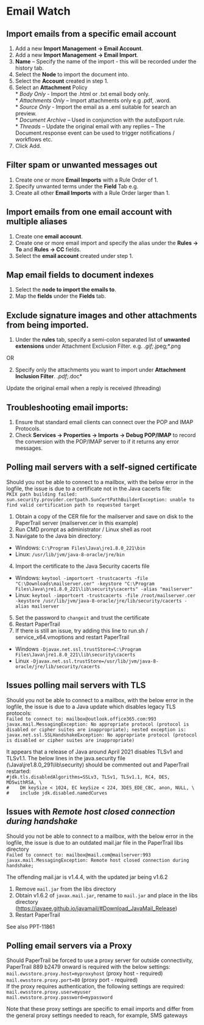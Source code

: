 # Email Watch

## Import emails from a specific email account
1.  Add a new **Import Management -> Email Account**.  
1.  Add a new **Import Management -> Email Import**.  
1.  **Name** – Specify the name of the import - this will be recorded under the history tab.  
1.  Select the **Node** to import the document into.  
1.  Select the **Account** created in step 1.  
1.  Select an **Attachment** Policy  
		*  _Body Only_ - Import the .html or .txt email body only.  
		*  _Attachments Only_ – Import attachments only e.g .pdf, .word.  
		*  _Source Only_ - Import the email as a .eml suitable for search an preview.  
		*  _Document Archive_ – Used in conjunction with the autoExport rule.  
		*  _Threads_ – Update the original email with any replies – The Document.response event can be used to trigger notifications / workflows etc.
1.  Click Add.


## Filter spam or unwanted messages out
1.  Create one or more **Email Imports** with a Rule Order of 1.  
2.  Specify unwanted terms under the **Field** Tab e.g.  
3.  Create all other **Email Imports** with a Rule Order larger than 1.  

## Import emails from one email account with multiple aliases

1.  Create one **email account**.  
2.  Create one or more email import and specify the alias under the **Rules -> To** and **Rules -> CC** fields.  
3.  Select the **email account** created under step 1.  

## Map email fields to document indexes

1.  Select the **node to import the emails to**.
2.  Map the **fields** under the **Fields** tab.

## Exclude signature images and other attachments from being imported.

1.  Under the **rules** tab, specify a semi-colon separated list of **unwanted extensions** under Attachment Exclusion Filter.
e.g. *.gif;*.jpeg;*.png


OR


2.  Specify only the attachments you want to import under **Attachment Inclusion Filter**.
*.pdf;*.doc*

Update the original email when a reply is received (threading)

## Troubleshooting email imports:

1.  Ensure that standard email clients can connect over the POP and IMAP Protocols.
2.  Check **Services -> Properties -> Imports -> Debug POP/IMAP** to record the conversion with the POP/IMAP server to if it returns any error messages.

## Polling mail servers with a self-signed certificate
Should you not be able to connect to a mailbox, with the below error in the logfile, the issue is due to a certificate not in the Java cacerts file:<br>
`PKIX path building failed: sun.security.provider.certpath.SunCertPathBuilderException: unable to find valid certification path to requested target`

1. Obtain a copy of the CER file for the mailserver and save on disk to the PaperTrail server (mailserver.cer in this example)
2. Run CMD prompt as administrator / Linux shell as root
3. Navigate to the Java bin directory:<br>
 - Windows: `C:\Program Files\Java\jre1.8.0_221\bin`<br>
 - Linux: `/usr/lib/jvm/java-8-oracle/jre/bin`<br>
4. Import the certificate to the Java Security cacerts file<br>
 - Windows: `keytool -importcert -trustcacerts -file "C:\Downloads\mailserver.cer" -keystore "C:\Program Files\Java\jre1.8.0_221\lib\security\cacerts" -alias "mailserver"`<br>
 - Linux: `keytool -importcert -trustcacerts -file /root/mailserver.cer -keystore /usr/lib/jvm/java-8-oracle/jre/lib/security/cacerts -alias mailserver`<br>
5. Set the password to `changeit` and trust the certificate
6. Restart PaperTrail
7. If there is still an issue, try adding this line to run.sh / service_x64.vmoptions and restart PaperTrail<br>
 - Windows `-Djavax.net.ssl.trustStore=C:\Program Files\Java\jre1.8.0_221\lib\security\cacerts`<br>
 - Linux `-Djavax.net.ssl.trustStore=/usr/lib/jvm/java-8-oracle/jre/lib/security/cacerts`<br>

## Issues polling mail servers with TLS
Should you not be able to connect to a mailbox, with the below error in the logfile, the issue is due to a Java update which disables legacy TLS protocols:<br>
`Failed to connect to: mailbox@outlook.office365.com:993 javax.mail.MessagingException: No appropriate protocol (protocol is disabled or cipher suites are inappropriate); nested exception is: javax.net.ssl.SSLHandshakeException: No appropriate protocol (protocol is disabled or cipher suites are inappropriate)`

It appears that a release of Java around April 2021 disables TLSv1 and TLSv1.1.
The below lines in the java.security file (\Java\jre1.8.0_291\lib\security) should be commented out and PaperTrail restarted:<br>
`#jdk.tls.disabledAlgorithms=SSLv3, TLSv1, TLSv1.1, RC4, DES, MD5withRSA, \`<br>
`#    DH keySize < 1024, EC keySize < 224, 3DES_EDE_CBC, anon, NULL, \`<br>
`#    include jdk.disabled.namedCurves`

## Issues with *Remote host closed connection during handshake*
Should you not be able to connect to a mailbox, with the below error in the logfile, the issue is due to an outdated mail.jar file in the PaperTrail libs directory<br>
`Failed to connect to: mailbox@mail.com@mailserver:993 javax.mail.MessagingException: Remote host closed connection during handshake;`

The offending mail.jar is v1.4.4, with the updated jar being v1.6.2

1. Remove `mail.jar` from the libs directory
2. Obtain v1.6.2 of `javax.mail.jar`, rename to `mail.jar` and place in the libs directory (https://javaee.github.io/javamail/#Download_JavaMail_Release)
3. Restart PaperTrail

See also PPT-11861

## Polling email servers via a Proxy
Should PaperTrail be forced to use a proxy server for outside connectivity, PaperTrail 889 b2479 onward is required with the below settings:<br>
`mail.ewsstore.proxy.host=myproxyhost` (proxy host - required)<br>
`mail.ewsstore.proxy.port=80` (proxy port - required)<br>
If the proxy requires authentication, the following settings are required:<br>
`mail.ewsstore.proxy.user=myuser`<br>
`mail.ewsstore.proxy.password=mypassword`<br>

Note that these proxy settings are specific to email imports and differ from the general proxy settings needed to reach, for example, SMS gateways
